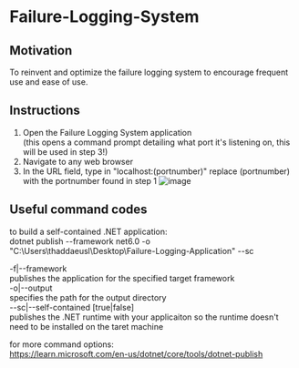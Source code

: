 # Failure-Logging-System
## Motivation
To reinvent and optimize the failure logging system to encourage frequent use and ease of use.

## Instructions
1. Open the Failure Logging System application  
(this opens a command prompt detailing what port it's listening on, this will be used in step 3!)
3. Navigate to any web browser
4. In the URL field, type in "localhost:(portnumber)" replace (portnumber) with the portnumber found in step 1
![image](https://github.com/thadLam/Failure-Logging-System/assets/135151735/d194d9e4-9edb-421e-be66-b2386a561f8e)

## Useful command codes
to build a self-contained .NET application:  
dotnet publish --framework net6.0 -o "C:\Users\thaddaeusl\Desktop\Failure-Logging-Application" --sc

-f|--framework  
publishes the application for the specified target framework  
-o|--output  
specifies the path for the output directory  
--sc|--self-contained [true|false]  
publishes the .NET runtime with your applicaiton so the runtime doesn't need to be installed on the taret machine  

for more command options:  
https://learn.microsoft.com/en-us/dotnet/core/tools/dotnet-publish

